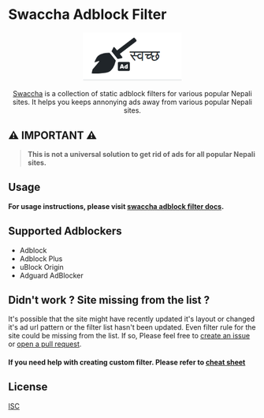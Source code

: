 # Swaccha Adblock Filter

<div align="center">
<img width="200" src="docs/images/logo.png" alt="स्वच्छ">
<p><a href="https://sndsabin.github.io/swaccha-adblock-filter/" target="_blank" rel="noreferrer noopener">Swaccha</a> is a collection of static adblock filters for various popular Nepali sites. It helps you keeps
            annonying
            ads away from various popular Nepali sites.
</div>

## ⚠ IMPORTANT ⚠

> **This is not a universal solution to get rid of ads for all popular Nepali sites.**

## Usage

**For usage instructions, please visit [swaccha adblock filter docs](https://sndsabin.github.io/swaccha-adblock-filter/).**

## Supported Adblockers

- Adblock
- Adblock Plus
- uBlock Origin
- Adguard AdBlocker

## Didn't work ? Site missing from the list ?

It's possible that the site might have recently updated it's layout or changed it's ad url pattern or the filter list hasn't been updated. Even filter rule for the site could be missing from the list. If so, Please feel free to [create an issue](https://github.com/sndsabin/swaccha-adblock-filter/issues/new) or [open a pull request](https://github.com/sndsabin/swaccha-adblock-filter/pulls).

#### If you need help with creating custom filter. Please refer to [cheat sheet](https://adblockplus.org/filter-cheatsheet)

## License

[ISC](LICENSE)
